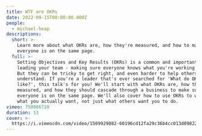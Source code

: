 ```yaml
---
title: WTF are OKRs
date: 2022-09-15T00:00:00.000Z
people:
  - michael-heap
descriptions:
  short: >-
    Learn more about what OKRs are, how they're measured, and how to make sre
    everyone is on the same page.
  full: >-
    Setting Objectives and Key Results (OKRs) is a common and important part of
    leading your team - making sure everyone knows what you're working towards.
    But they can be tricky to get right, and even harder to help others
    understand. If you're a leader that's ever searched for 'What do OKRs look
    like?', this talk's for you! We'll start with what OKRs are, how they're
    measured, and how they should cascade through a business to make sure
    everyone is on the same page. We'll also cover how to use OKRs to work on
    what you actually want, not just what others want you to do.
vimeo: 750986728
duration: 13
cover: >-
  https://i.vimeocdn.com/video/1509929082-60196cd12fa29c36b4cc013d0982284611784dec2fda263f5772c4a92c59667e-d
---
```


